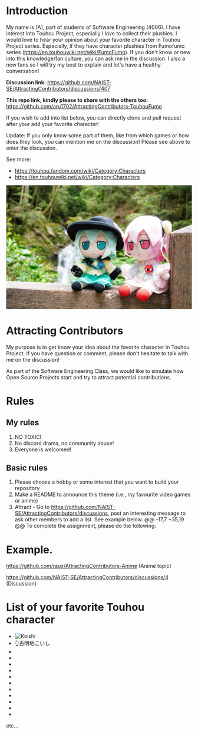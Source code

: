 # Introduction
My name is [A], part of students of Software Engineering (4006).
I have interest into Touhou Project, especially I love to collect their plushies.
I would love to hear your opinion about your favorite character in Touhou Project series.
Especially, if they have character plushies from Fumofumo series (https://en.touhouwiki.net/wiki/FumoFumo).
If you don't know or new into this knowledge/fan culture, you can ask me in the discussion.
I also a new fans so I will try my best to explain and let's have a healthy conversation!

**Discussion link:**
https://github.com/NAIST-SE/AttractingContributors/discussions/407

**This repo link, kindly please to share with the others too:**
https://github.com/aru1702/AttractingContributors-TouhouFumo

If you wish to add into list below, you can directly clone and pull request after your add your favorite character!

Update: If you only know some part of them, like from which games or how does they look, you can mention me on the discussion! Please see above to enter the discussion.

See more:
- https://touhou.fandom.com/wiki/Category:Characters
- https://en.touhouwiki.net/wiki/Category:Characters

![fumo?](https://raw.githubusercontent.com/aru1702/AttractingContributors-TouhouFumo/main/pictures/others/1652674635681.jpeg)

# Attracting Contributors
My purpose is to get know your idea about the favorite character in Touhou Project. If you have question or comment, please don't hesitate to talk with me on the discussion!

As part of the Software Engineering Class, we would like to simulate how Open Source Projects start and try to attract potential contributions.

# Rules

## My rules
1. NO TOXIC!
2. No discord drama, no community abuse!
3. Everyone is welcomed!

## Basic rules
1. Please choose a hobby or some interest that you want to build your repository
2. Make a README to announce this theme (i.e., my favourite video games or anime)
3. Attract - Go to https://github.com/NAIST-SE/AttractingContributors/discussions, post an interesting message to ask other members to add a list. See example below.
	@@ -17,7 +35,19 @@ To complete the assignment, please do the following:

# Example. 
https://github.com/raux/AttractingContributors-Anime (Anime topic)

https://github.com/NAIST-SE/AttractingContributors/discussions/4 (Discussion)

# List of your favorite Touhou character
- ![Koishi](https://pbs.twimg.com/media/FUkq3eEaIAErWpU?format=jpg)
- 👆古明地こいし
- 
- 
- 
- 
- 
- 
- 
- 
- 
- 
-
etc...
